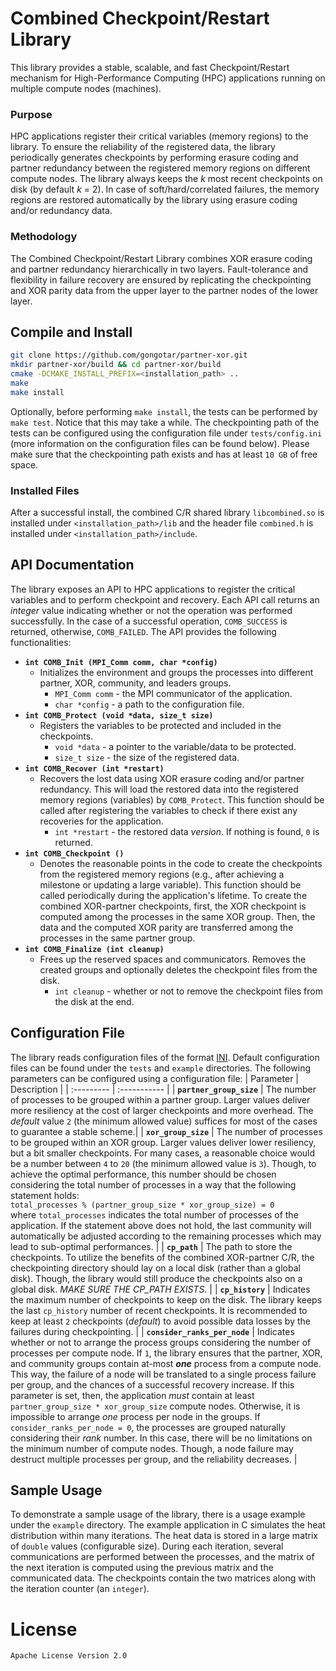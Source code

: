# Combined Checkpoint/Restart Library

This library provides a stable, scalable, and fast Checkpoint/Restart mechanism for High-Performance Computing (HPC) applications running on multiple compute nodes (machines). 

### Purpose
HPC applications register their critical variables (memory regions) to the library. To ensure the reliability of the registered data, the library periodically generates checkpoints by performing erasure coding and partner redundancy between the registered memory regions on different compute nodes. The library always keeps the _k_ most recent checkpoints on disk (by default _k_ = 2). In case of soft/hard/correlated failures, the memory regions are restored automatically by the library using erasure coding and/or redundancy data. 

### Methodology
The Combined Checkpoint/Restart Library combines XOR erasure coding and partner redundancy hierarchically in two layers. Fault-tolerance and flexibility in failure recovery are ensured by replicating the checkpointing and XOR parity data from the upper layer to the partner nodes of the lower layer.

## Compile and Install
```sh
git clone https://github.com/gongotar/partner-xor.git
mkdir partner-xor/build && cd partner-xor/build 
cmake -DCMAKE_INSTALL_PREFIX=<installation_path> ..
make
make install
```
Optionally, before performing `make install`, the tests can be performed by `make test`. Notice that this may take a while. The checkpointing path of the tests can be configured using the configuration file under `tests/config.ini` (more information on the configuration files can be found below). Please make sure that the checkpointing path exists and has at least `10 GB` of free space.

### Installed Files
After a successful install, the combined C/R shared library `libcombined.so` is installed under `<installation_path>/lib` and the header file `combined.h` is installed under `<installation_path>/include`.

## API Documentation

The library exposes an API to HPC applications to register the critical variables and to perform checkpoint and recovery. Each API call returns an _integer_ value indicating whether or not the operation was performed successfully. In the case of a successful operation, `COMB_SUCCESS` is returned, otherwise, `COMB_FAILED`. The API provides the following functionalities:
* **```int COMB_Init (MPI_Comm comm, char *config)```** 
   * Initializes the environment and groups the processes into different partner, XOR, community, and leaders groups.
      * ```MPI_Comm comm``` - the MPI communicator of the application.
      * ```char *config``` - a path to the configuration file.
* **```int COMB_Protect (void *data, size_t size)```**
   * Registers the variables to be protected and included in the checkpoints.
      * ```void *data``` - a pointer to the variable/data to be protected.
      * ```size_t size``` - the size of the registered data.
* **```int COMB_Recover (int *restart)```** 
   * Recovers the lost data using XOR erasure coding and/or partner redundancy. This will load the restored data into the registered memory regions (variables) by ```COMB_Protect```. This function should be called after registering the variables to check if there exist any recoveries for the application.
      * ```int *restart``` - the restored data _version_. If nothing is found, `0` is returned.
* **```int COMB_Checkpoint ()```** 
   * Denotes the reasonable points in the code to create the checkpoints from the registered memory regions (e.g., after achieving a milestone or updating a large variable). This function should be called periodically during the application's lifetime. To create the combined XOR-partner checkpoints, first, the XOR checkpoint is computed among the processes in the same XOR group. Then, the data and the computed XOR parity are transferred among the processes in the same partner group.  
* **```int COMB_Finalize (int cleanup)```**
   * Frees up the reserved spaces and communicators. Removes the created groups and optionally deletes the checkpoint files from the disk.
      * ```int cleanup``` - whether or not to remove the checkpoint files from the disk at the end.

## Configuration File
The library reads configuration files of the format [INI](http://www.nongnu.org/chmspec/latest/INI.html). Default configuration files can be found under the `tests` and `example` directories. The following parameters can be configured using a configuration file:
| Parameter | Description |
| :--------- | :----------- |
| **```partner_group_size```** | The number of processes to be grouped within a partner group. Larger values deliver more resiliency at the cost of larger checkpoints and more overhead. The _default_ value `2` (the minimum allowed value) suffices for most of the cases to guarantee a stable scheme.|
| **```xor_group_size```** | The number of processes to be grouped within an XOR group. Larger values deliver lower resiliency, but a bit smaller checkpoints. For many cases, a reasonable choice would be a number between `4` to `20` (the minimum allowed value is `3`). Though, to achieve the optimal performance, this number should be chosen considering the total number of processes in a way that the following statement holds: <br />```total_processes % (partner_group_size * xor_group_size) = 0``` <br />where ```total_processes``` indicates the total number of processes of the application. If the statement above does not hold, the last community will automatically be adjusted according to the remaining processes which may lead to sub-optimal performances. |
| **```cp_path```** | The path to store the checkpoints. To utilize the benefits of the combined XOR-partner C/R, the checkpointing directory should lay on a local disk (rather than a global disk). Though, the library would still produce the checkpoints also on a global disk. _MAKE SURE THE CP_PATH EXISTS_. |
| **```cp_history```** | Indicates the maximum number of checkpoints to keep on the disk. The library keeps the last ```cp_history``` number of recent checkpoints. It is recommended to keep at least `2` checkpoints (_default_) to avoid possible data losses by the failures during checkpointing. |
| **```consider_ranks_per_node```** | Indicates whether or not to arrange the process groups considering the number of processes per compute node. If `1`, the library ensures that the partner, XOR, and community groups contain at-most _**one**_ process from a compute node. This way, the failure of a node will be translated to a single process failure per group, and the chances of a successful recovery increase. If this parameter is set, then, the application _must_ contain at least `partner_group_size * xor_group_size` compute nodes. Otherwise, it is impossible to arrange _one_ process per node in the groups. If `consider_ranks_per_node = 0`, the processes are grouped naturally considering their _rank_ number. In this case, there will be no limitations on the minimum number of compute nodes. Though, a node failure may destruct multiple processes per group, and the reliability decreases. |

## Sample Usage

To demonstrate a sample usage of the library, there is a usage example under the `example` directory. The example application in C simulates the heat distribution within many iterations. The heat data is stored in a large matrix of `double` values (configurable size). During each iteration, several communications are performed between the processes, and the matrix of the next iteration is computed using the previous matrix and the communicated data. The checkpoints contain the two matrices along with the iteration counter (an `integer`).

# License
    Apache License Version 2.0
